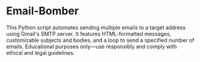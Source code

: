 # Email-Bomber
This Python script automates sending multiple emails to a target address using Gmail's SMTP server. It features HTML-formatted messages, customizable subjects and bodies, and a loop to send a specified number of emails. Educational purposes only—use responsibly and comply with ethical and legal guidelines.
